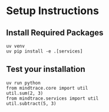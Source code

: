 # Setup Instructions
## Install Required Packages

```
uv venv
uv pip install -e .[services]
```

## Test your installation

```
uv run python
from mindtrace.core import util
util.sum(2, 3)
from mindtrace.services import util
util.subtract(5, 3)
```